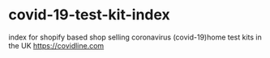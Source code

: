 # covid-19-test-kit-index
index for shopify based shop selling coronavirus (covid-19)home test kits in the UK https://covidline.com
